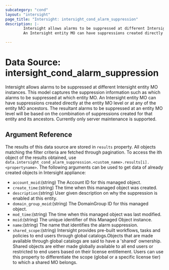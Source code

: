 ```yaml
---
subcategory: "cond"
layout: "intersight"
page_title: "Intersight: intersight_cond_alarm_suppression"
description: |-
        Intersight allows alarms to be suppressed at different Intersight entity MO instances. This model captures the suppression information such as which alarms to be suppressed at which entity MO.
        An Intersight entity MO can have suppressions created directly at the entity MO level or at any of the entity MO ancestors. The resultant alarms to be suppressed at an entity MO level will be based on the combination of suppressions created for that entity and its ancestors. Currently only server maintenance is supported.

---
```


# Data Source: intersight_cond_alarm_suppression
Intersight allows alarms to be suppressed at different Intersight entity MO instances. This model captures the suppression information such as which alarms to be suppressed at which entity MO.
An Intersight entity MO can have suppressions created directly at the entity MO level or at any of the entity MO ancestors. The resultant alarms to be suppressed at an entity MO level will be based on the combination of suppressions created for that entity and its ancestors. Currently only server maintenance is supported.
## Argument Reference
The results of this data source are stored in `results` property.
All objects matching the filter criteria are fetched through pagination.
To access the ith object of the results obtained, use `data.intersight_cond_alarm_suppression.<custom_name>.results[i].<propertyname>`.
The following arguments can be used to get data of already created objects in Intersight appliance:
* `account_moid`:(string) The Account ID for this managed object. 
* `create_time`:(string) The time when this managed object was created. 
* `description`:(string) User given description on why the suppression is enabled at this entity. 
* `domain_group_moid`:(string) The DomainGroup ID for this managed object. 
* `mod_time`:(string) The time when this managed object was last modified. 
* `moid`:(string) The unique identifier of this Managed Object instance. 
* `name`:(string) The name that identifies the alarm suppression. 
* `shared_scope`:(string) Intersight provides pre-built workflows, tasks and policies to end users through global catalogs.Objects that are made available through global catalogs are said to have a 'shared' ownership. Shared objects are either made globally available to all end users or restricted to end users based on their license entitlement. Users can use this property to differentiate the scope (global or a specific license tier) to which a shared MO belongs. 
 
